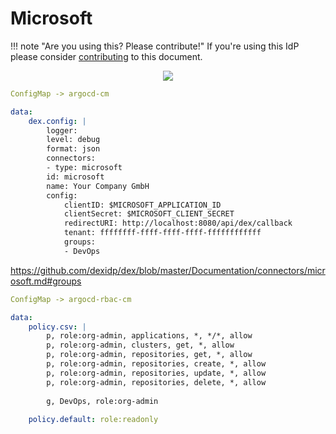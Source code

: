 # Microsoft

!!! note "Are you using this? Please contribute!"
    If you're using this IdP please consider [contributing](../../developer-guide/site.md) to this document.

<!-- markdownlint-disable MD033 -->
<div style="text-align:center"><img src="../../../assets/argo.png" /></div>
<!-- markdownlint-enable MD033 -->

<!-- markdownlint-disable MD046 -->
```yaml
ConfigMap -> argocd-cm

data:
    dex.config: |
        logger:
        level: debug
        format: json
        connectors:
        - type: microsoft
        id: microsoft
        name: Your Company GmbH
        config:
            clientID: $MICROSOFT_APPLICATION_ID
            clientSecret: $MICROSOFT_CLIENT_SECRET
            redirectURI: http://localhost:8080/api/dex/callback
            tenant: ffffffff-ffff-ffff-ffff-ffffffffffff
            groups: 
            - DevOps
```

https://github.com/dexidp/dex/blob/master/Documentation/connectors/microsoft.md#groups

```yaml
ConfigMap -> argocd-rbac-cm

data:
    policy.csv: |
        p, role:org-admin, applications, *, */*, allow
        p, role:org-admin, clusters, get, *, allow
        p, role:org-admin, repositories, get, *, allow
        p, role:org-admin, repositories, create, *, allow
        p, role:org-admin, repositories, update, *, allow
        p, role:org-admin, repositories, delete, *, allow
    
        g, DevOps, role:org-admin
    
    policy.default: role:readonly
```
